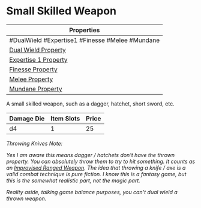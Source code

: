 # Small Skilled Weapon

| Properties                                                                 |
| -------------------------------------------------------------------------- |
| #DualWield #Expertise1 #Finesse #Melee #Mundane                            |
| [Dual Wield Property](../Weapon%20Properties/Dual%20Wield%20Property.md)   |
| [Expertise 1 Property](../Weapon%20Properties/Expertise%20X%20Property.md) |
| [Finesse Property](../Weapon%20Properties/Finesse%20Property.md)           |
| [Melee Property](../Weapon%20Properties/Melee%20Property.md)               |
| [Mundane Property](../../../Material%20Properties/Mundane%20Property.md)   |
A small skilled weapon, such as a dagger, hatchet, short sword, etc.

| Damage Die | Item Slots | Price |
| ---------- | ---------- | ----- |
| d4         | 1          | 25    |


*Throwing Knives Note:*

*Yes I am aware this means dagger / hatchets don't have the thrown property. You can absolutely throw them to try to hit something. It counts as an [Improvised Ranged Weapon](../../../../../Game%20Procedures/Ranged%20Attack.md#Improvised%20Ranged%20Weapons). The idea that throwing a knife / axe is a valid combat technique is pure fiction. I know this is a fantasy game, but this is the somewhat realistic part, not the magic part.*

*Reality aside, talking game balance purposes, you can't dual wield a thrown weapon.*